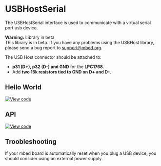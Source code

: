 # USBHostSerial

The USBHostSerial interface is used to communicate with a virtual serial port usb device.

<span class="warnings">**Warning:** Library in beta</br>This library is in beta. If you have any problems using the USBHost library, please send a bug report to [support@mbed.org](mailto:support@mbed.org). </span>

The USB Host connector should be attached to:

* **p31 (D+), p32 (D-) and GND** for the **LPC1768**.
* Add **two 15k resistors tied to GND on D+ and D-**.

## Hello World

[![View code](https://www.mbed.com/embed/?url=https://developer.mbed.org/users/samux/code/USBHostSerial_HelloWorld/)](https://developer.mbed.org/users/samux/code/USBHostSerial_HelloWorld/file/tip/main.cpp) 

## API

[![View code](https://www.mbed.com/embed/?type=library)](https://docs.mbed.com/docs/mbed-os-api/en/mbed-os-5.1.0/api/USBHostSerial_8h_source.html) 

## Troobleshooting
If your mbed board is automatically reset when you plug a USB device, you should consider using an external power supply.

